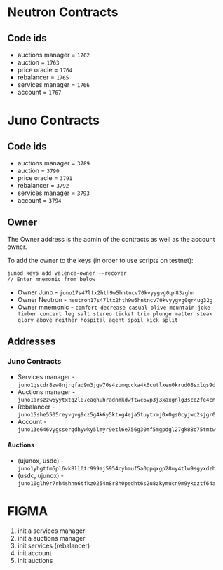 # Neutron Contracts

## Code ids

- auctions manager = `1762`
- auction = `1763`
- price oracle = `1764`
- rebalancer = `1765`
- services manager = `1766`
- account = `1767`

# Juno Contracts

## Code ids

- auctions manager = `3789`
- auction = `3790`
- price oracle = `3791`
- rebalancer = `3792`
- services manager = `3793`
- account = `3794`

## Owner

The Owner address is the admin of the contracts as well as the account owner.

To add the owner to the keys (in order to use scripts on testnet):
```
junod keys add valence-owner --recover
// Enter mnemonic from below
```

- Owner Juno - `juno17s47ltx2hth9w5hntncv70kvyygvg0qr83zghn`
- Owner Neutron - `neutron17s47ltx2hth9w5hntncv70kvyygvg0qr4ug32g`
- Owner mnemonic - `comfort decrease casual olive mountain joke timber concert leg salt stereo ticket trim plunge matter steak glory above neither hospital agent spoil kick split`

## Addresses

### Juno Contracts

- Services manager - `juno1gscdr8zw8njrqfad9m3jgw70s4zumqccka4k6cutlxen0krud08sxlqs9d`
- Auctions manager - `juno1arszzw6yytxtq2l07eaqhuhradnmkdwftwc6vp3j3xaxgnlg3scq2fe4cn`
- Rebalancer - `juno15she5505reyvgvg9cz5g4k6y5ktxg4eja5tuytxmj0x0gs0cyjwq2sjgr0`
- Account - `juno13e646vygsserqdhywky5lmyr9etl6e756g30mf5mgpdgl27gk88q75tmtw`

#### Auctions

- (ujunox, usdc) - `juno1yhgtfm5pl6vk8ll0tr999aj5954cyhmuf5a0ppqxgp28uy4tlw9sgyxdzh`
- (usdc, ujunox) - `juno10glh9r7rh4shhn6tfkz0254m8r8h0pedht6s2u8zkymucn9m9ykqztf64a`

# FIGMA

1. init a services manager
2. init a auctions manager
3. init services (rebalancer)
4. init account
5. init auctions
